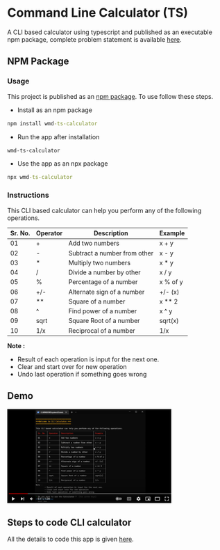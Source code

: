# Command Line Calculator (TS)

A CLI based calculator using typescript and published as an executable npm package, complete problem statement is available [here](https://github.com/panaverse/typescript-node-projects/tree/main/project00_calculator).

## NPM Package

### Usage

This project is published as an [npm package](https://www.npmjs.com/package/wmd-ts-calculator). To use follow these steps.

- Install as an npm package

```cmd
npm install wmd-ts-calculator
```

- Run the app after installation

```cmd
wmd-ts-calculator
```

- Use the app as an npx package

```cmd
npx wmd-ts-calculator
```

### Instructions

This CLI based calculator can help you perform any of the following operations.

| Sr. No. | Operator | Description                  | Example  |
| ------- | -------- | ---------------------------- | -------- |
| 01      | +        | Add two numbers              | x + y    |
| 02      | -        | Subtract a number from other | x - y    |
| 03      | \*       | Multiply two numbers         | x \* y   |
| 04      | /        | Divide a number by other     | x / y    |
| 05      | %        | Percentage of a number       | x % of y |
| 06      | +/-      | Alternate sign of a number   | +/- (x)  |
| 07      | \*\*     | Square of a number           | x \*\* 2 |
| 08      | ^        | Find power of a number       | x ^ y    |
| 09      | sqrt     | Square Root of a number      | sqrt(x)  |
| 10      | 1/x      | Reciprocal of a number       | 1/x      |

**Note :**

- Result of each operation is input for the next one.
- Clear and start over for new operation
- Undo last operation if something goes wrong

## Demo

[<img src="calculator.PNG" width="75%">](https://youtu.be/zSN2G2QyPlE 'CLI Calculator')

## Steps to code CLI calculator

All the details to code this app is given [here](https://github.com/hassan-ak/wmd-ts-calculator/blob/main/stepsToCode/Readme.md).
